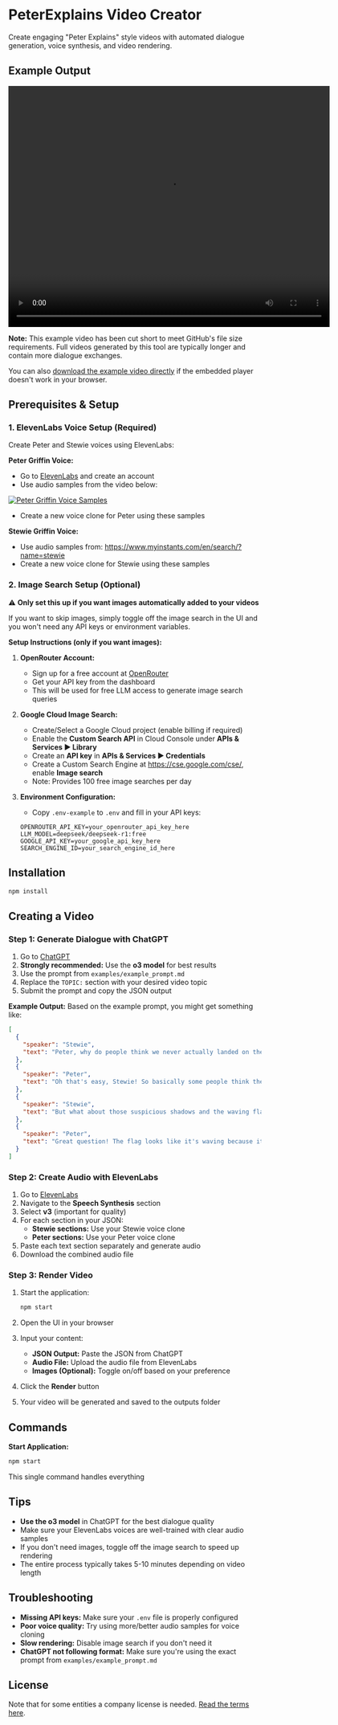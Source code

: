 # PeterExplains Video Creator

Create engaging "Peter Explains" style videos with automated dialogue generation, voice synthesis, and video rendering.

## Example Output

<video width="640" height="480" controls>
  <source src="https://github.com/CLopez021/PeterExplains/raw/refs/heads/main/examples/example.mp4" type="video/mp4">
  Your browser does not support the video tag.
</video>

**Note:** This example video has been cut short to meet GitHub's file size requirements. Full videos generated by this tool are typically longer and contain more dialogue exchanges.

You can also [download the example video directly](https://github.com/CLopez021/PeterExplains/raw/refs/heads/main/examples/example.mp4) if the embedded player doesn't work in your browser.

## Prerequisites & Setup

### 1. ElevenLabs Voice Setup (Required)

Create Peter and Stewie voices using ElevenLabs:

**Peter Griffin Voice:**
- Go to [ElevenLabs](https://elevenlabs.io) and create an account
- Use audio samples from the video below:

[![Peter Griffin Voice Samples](https://img.youtube.com/vi/Ey8JT7M9sIs/0.jpg)](https://youtu.be/Ey8JT7M9sIs?si=RbJ82QBkUBkOMjUk)

- Create a new voice clone for Peter using these samples

**Stewie Griffin Voice:**
- Use audio samples from: https://www.myinstants.com/en/search/?name=stewie
- Create a new voice clone for Stewie using these samples

### 2. Image Search Setup (Optional)

⚠️ **Only set this up if you want images automatically added to your videos**

If you want to skip images, simply toggle off the image search in the UI and you won't need any API keys or environment variables.

**Setup Instructions (only if you want images):**
1. **OpenRouter Account:**
   - Sign up for a free account at [OpenRouter](https://openrouter.ai)
   - Get your API key from the dashboard
   - This will be used for free LLM access to generate image search queries

2. **Google Cloud Image Search:**
   - Create/Select a Google Cloud project (enable billing if required)
   - Enable the **Custom Search API** in Cloud Console under **APIs & Services ▶ Library**
   - Create an **API key** in **APIs & Services ▶ Credentials**
   - Create a Custom Search Engine at https://cse.google.com/cse/, enable **Image search**
   - Note: Provides 100 free image searches per day

3. **Environment Configuration:**
   - Copy `.env-example` to `.env` and fill in your API keys:
   ```env
   OPENROUTER_API_KEY=your_openrouter_api_key_here
   LLM_MODEL=deepseek/deepseek-r1:free
   GOOGLE_API_KEY=your_google_api_key_here
   SEARCH_ENGINE_ID=your_search_engine_id_here
   ```

## Installation

```bash
npm install
```

## Creating a Video

### Step 1: Generate Dialogue with ChatGPT

1. Go to [ChatGPT](https://chatgpt.com)
2. **Strongly recommended:** Use the **o3 model** for best results
3. Use the prompt from `examples/example_prompt.md`
4. Replace the `TOPIC:` section with your desired video topic
5. Submit the prompt and copy the JSON output

**Example Output:**
Based on the example prompt, you might get something like:

```json
[
  {
    "speaker": "Stewie",
    "text": "Peter, why do people think we never actually landed on the moon?"
  },
  {
    "speaker": "Peter",
    "text": "Oh that's easy, Stewie! So basically some people think the whole Apollo moon landing was filmed on a movie set. They point to things like the American flag waving when there's no wind on the moon, or how the shadows look weird in the photos. But here's the thing - there's actually tons of evidence we really did go, like the reflectors we left up there that scientists still bounce lasers off of today!"
  },
  {
    "speaker": "Stewie",
    "text": "But what about those suspicious shadows and the waving flag?"
  },
  {
    "speaker": "Peter",
    "text": "Great question! The flag looks like it's waving because it had a horizontal rod holding it up - otherwise it would just hang limp in the vacuum. And those weird shadows? They're actually caused by the uneven lunar surface and multiple light sources. Plus, we've got thousands of photos, hours of video, and 842 pounds of moon rocks that hundreds of scientists have studied. It would've been harder to fake it with 1960s technology than to actually do it!"
  }
]
```

### Step 2: Create Audio with ElevenLabs

1. Go to [ElevenLabs](https://elevenlabs.io)
2. Navigate to the **Speech Synthesis** section
3. Select **v3** (important for quality)
4. For each section in your JSON:
   - **Stewie sections:** Use your Stewie voice clone
   - **Peter sections:** Use your Peter voice clone
5. Paste each text section separately and generate audio
6. Download the combined audio file

### Step 3: Render Video

1. Start the application:
   ```bash
   npm start
   ```

2. Open the UI in your browser

3. Input your content:
   - **JSON Output:** Paste the JSON from ChatGPT
   - **Audio File:** Upload the audio file from ElevenLabs
   - **Images (Optional):** Toggle on/off based on your preference

4. Click the **Render** button

5. Your video will be generated and saved to the outputs folder

## Commands

**Start Application:**
```bash
npm start
```

This single command handles everything

## Tips

- **Use the o3 model** in ChatGPT for the best dialogue quality
- Make sure your ElevenLabs voices are well-trained with clear audio samples
- If you don't need images, toggle off the image search to speed up rendering
- The entire process typically takes 5-10 minutes depending on video length

## Troubleshooting

- **Missing API keys:** Make sure your `.env` file is properly configured
- **Poor voice quality:** Try using more/better audio samples for voice cloning
- **Slow rendering:** Disable image search if you don't need it
- **ChatGPT not following format:** Make sure you're using the exact prompt from `examples/example_prompt.md`

## License

Note that for some entities a company license is needed. [Read the terms here](https://github.com/remotion-dev/remotion/blob/main/LICENSE.md).
